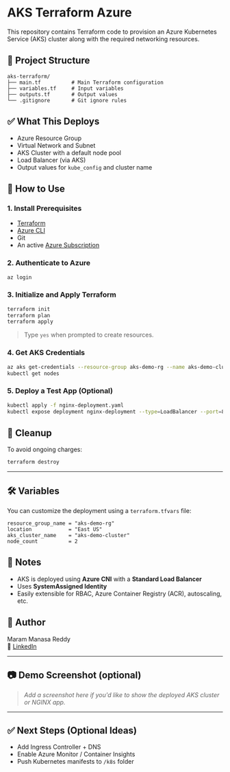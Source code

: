 # AKS Terraform Azure

This repository contains Terraform code to provision an Azure Kubernetes Service (AKS) cluster along with the required networking resources.

## 📁 Project Structure

```
aks-terraform/
├── main.tf          # Main Terraform configuration
├── variables.tf     # Input variables
├── outputs.tf       # Output values
└── .gitignore       # Git ignore rules
```

## ✅ What This Deploys

- Azure Resource Group
- Virtual Network and Subnet
- AKS Cluster with a default node pool
- Load Balancer (via AKS)
- Output values for `kube_config` and cluster name

## 🚀 How to Use

### 1. Install Prerequisites
- [Terraform](https://developer.hashicorp.com/terraform/downloads)
- [Azure CLI](https://learn.microsoft.com/en-us/cli/azure/install-azure-cli)
- Git
- An active [Azure Subscription](https://portal.azure.com)

### 2. Authenticate to Azure

```bash
az login
```

### 3. Initialize and Apply Terraform

```bash
terraform init
terraform plan
terraform apply
```

> Type `yes` when prompted to create resources.

### 4. Get AKS Credentials

```bash
az aks get-credentials --resource-group aks-demo-rg --name aks-demo-cluster
kubectl get nodes
```

### 5. Deploy a Test App (Optional)

```bash
kubectl apply -f nginx-deployment.yaml
kubectl expose deployment nginx-deployment --type=LoadBalancer --port=80
```

## 🧹 Cleanup

To avoid ongoing charges:

```bash
terraform destroy
```

---

## 🛠 Variables

You can customize the deployment using a `terraform.tfvars` file:

```hcl
resource_group_name = "aks-demo-rg"
location            = "East US"
aks_cluster_name    = "aks-demo-cluster"
node_count          = 2
```

## 📌 Notes

- AKS is deployed using **Azure CNI** with a **Standard Load Balancer**
- Uses **SystemAssigned Identity**
- Easily extensible for RBAC, Azure Container Registry (ACR), autoscaling, etc.

## 👤 Author

Maram Manasa Reddy  
🔗 [LinkedIn](https://www.linkedin.com/in/marammanasareddy)

---

## 📷 Demo Screenshot (optional)

> _Add a screenshot here if you'd like to show the deployed AKS cluster or NGINX app._

---

## ✅ Next Steps (Optional Ideas)
- Add Ingress Controller + DNS
- Enable Azure Monitor / Container Insights
- Push Kubernetes manifests to `/k8s` folder